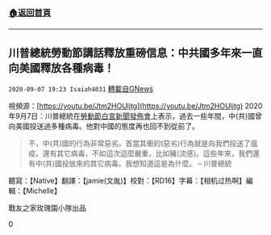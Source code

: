 ###  [:house:返回首頁](https://github.com/ourhimalayas/txt)
---

## 川普總統勞動節講話釋放重磅信息：中共國多年來一直向美國釋放各種病毒！
`2020-09-07 19:23 Isaiah4031` [轉載自GNews](https://gnews.org/zh-hant/340033/)

視頻源：[https://youtu.be/Jtm2HOUljtg](https://youtu.be/Jtm2HOUljtg)
2020年9月7日：川普總統在[勞動節白宮新聞發佈會](https://youtu.be/Jtm2HOUljtg)上表示，過去一些年間，中(共)國曾向美國投送過多種病毒。他對中國的態度再也回不到從前了。


> 不，中(共)國的行為非常惡劣。首當其衝的(惡劣)行為就是向我們投送了瘟疫。還有其它病毒，不如這次這麼嚴重，比如豬(流感)。這些年來，我們還有中(共)國投放來的其它病毒。我想知道這是為什麼。
> – 川普總統


聽寫：【Native】翻譯：【jamie(文胤)】校對：【RD16】字幕：【相机过热啊】編輯：【Michelle】

戰友之家玫瑰園小隊出品

0
